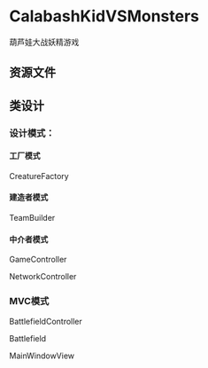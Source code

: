 # CalabashKidVSMonsters
葫芦娃大战妖精游戏

## 资源文件



## 类设计

### 设计模式：

#### 工厂模式

CreatureFactory

#### 建造者模式

TeamBuilder

#### 中介者模式

GameController

NetworkController

### MVC模式

BattlefieldController

Battlefield

MainWindowView